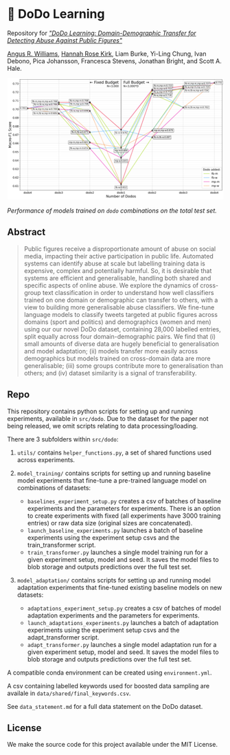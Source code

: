 # 🦤 DoDo Learning

Repository for [*"DoDo Learning: Domain-Demographic Transfer for Detecting Abuse Against Public Figures"*](https://arxiv.org/abs/2307.16811) 

[Angus R. Williams](https://github.com/angusrw),
[Hannah Rose Kirk](https://github.com/HannahKirk),
Liam Burke,
Yi-Ling Chung,
Ivan Debono,
Pica Johansson,
Francesca Stevens,
Jonathan Bright,
and Scott A. Hale.

![](figs/baseline_tree_journey.png)

*Performance of models trained on `dodo` combinations on the total test set.*

## Abstract

> Public figures receive a disproportionate amount of abuse on social media, impacting their active participation in public life. Automated systems can identify abuse at scale but labelling training data is expensive, complex and potentially harmful. So, it is desirable that systems are efficient and generalisable, handling both shared and specific aspects of online abuse. We explore the dynamics of cross-group text classification in order to understand how well classifiers trained on one domain or demographic can transfer to others, with a view to building more generalisable abuse classifiers. We fine-tune language models to classify tweets targeted at public figures across domains (sport and politics) and demographics (women and men) using our our novel DoDo dataset, containing 28,000 labelled entries, split equally across four domain-demographic pairs. We find that (i) small amounts of diverse data are hugely beneficial to generalisation and model adaptation; (ii) models transfer more easily across demographics but models trained on cross-domain data are more generalisable; (iii) some groups contribute more to generalisation than others; and (iv) dataset similarity is a signal of transferability.

## Repo

This repository contains python scripts for setting up and running experiments, available in `src/dodo`. Due to the dataset for the paper not being released, we omit scripts relating to data processing/loading.

There are 3 subfolders within `src/dodo`:
1. `utils/` contains `helper_functions.py`, a set of shared functions used across experiments.
   
2. `model_training/` contains scripts for setting up and running baseline model experiments that fine-tune a pre-trained language model on combinations of datasets:
   - `baselines_experiment_setup.py` creates a csv of batches of baseline experiments and the parameters for experiments. There is an option to create experiments with fixed (all experiments have 3000 training entries) or raw data size (original sizes are concatenated).
   - `launch_baseline_experiments.py` launches a batch of baseline experiments using the experiment setup csvs and the train_transformer script.
   - `train_transformer.py` launches a single model training run for a given experiment setup, model and seed. It saves the model files to blob storage and outputs predictions over the full test set.


3. `model_adaptation/` contains scripts for setting up and running model adaptation experiments that fine-tuned existing baseline models on new datasets:
   - `adaptations_experiment_setup.py` creates a csv of batches of model adaptation experiments and the parameters for experiments.
   - `launch_adaptations_experiments.py` launches a batch of adaptation experiments using the experiment setup csvs and the adapt_transformer script.
   - `adapt_transformer.py` launches a single model adaptation run for a given experiment setup, model and seed. It saves the model files to blob storage and outputs predictions over the full test set.

A compatible conda environment can be created using `environment.yml`.

A csv containing labelled keywords used for boosted data sampling are availale in `data/shared/final_keywords.csv`.

See `data_statement.md` for a full data statement on the DoDo dataset.

## License

We make the source code for this project available under the MIT License.
